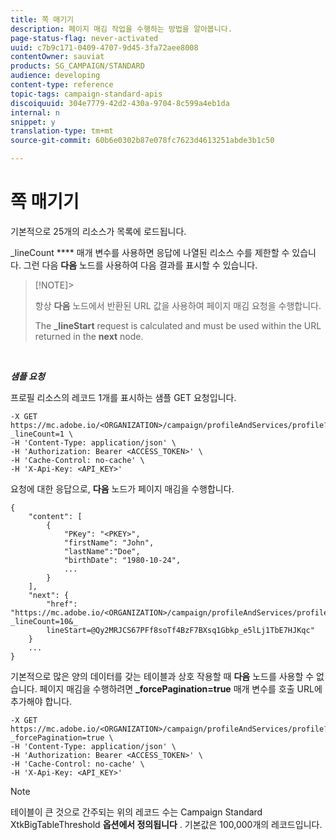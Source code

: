 ```yaml
---
title: 쪽 매기기
description: 페이지 매김 작업을 수행하는 방법을 알아봅니다.
page-status-flag: never-activated
uuid: c7b9c171-0409-4707-9d45-3fa72aee8008
contentOwner: sauviat
products: SG_CAMPAIGN/STANDARD
audience: developing
content-type: reference
topic-tags: campaign-standard-apis
discoiquuid: 304e7779-42d2-430a-9704-8c599a4eb1da
internal: n
snippet: y
translation-type: tm+mt
source-git-commit: 60b6e0302b87e078fc7623d4613251abde3b1c50

---
```



# 쪽 매기기

기본적으로 25개의 리소스가 목록에 로드됩니다.

_lineCount **** 매개 변수를 사용하면 응답에 나열된 리소스 수를 제한할 수 있습니다.  그런 다음 **다음** 노드를 사용하여 다음 결과를 표시할 수 있습니다.

>[!NOTE]>
>
>항상 **다음** 노드에서 반환된 URL 값을 사용하여 페이지 매김 요청을 수행합니다.
>
>The **_lineStart** request is calculated and must be used within the URL returned in the **next** node.

<br/>

***샘플 요청&#x200B;***

프로필 리소스의 레코드 1개를 표시하는 샘플 GET 요청입니다.

```
-X GET https://mc.adobe.io/<ORGANIZATION>/campaign/profileAndServices/profile?_lineCount=1 \
-H 'Content-Type: application/json' \
-H 'Authorization: Bearer <ACCESS_TOKEN>' \
-H 'Cache-Control: no-cache' \
-H 'X-Api-Key: <API_KEY>'
```

요청에 대한 응답으로, **다음** 노드가 페이지 매김을 수행합니다.

```
{
    "content": [
        {
            "PKey": "<PKEY>",
            "firstName": "John",
            "lastName":"Doe",
            "birthDate": "1980-10-24",
            ...
        }
    ],
    "next": {
        "href": "https://mc.adobe.io/<ORGANIZATION>/campaign/profileAndServices/profile/email?_lineCount=10&_
        lineStart=@Qy2MRJCS67PFf8soTf4BzF7BXsq1Gbkp_e5lLj1TbE7HJKqc"
    }
    ...
}
```

기본적으로 많은 양의 데이터를 갖는 테이블과 상호 작용할 때 **다음** 노드를 사용할 수 없습니다. 페이지 매김을 수행하려면 **_forcePagination=true** 매개 변수를 호출 URL에 추가해야 합니다.

```
-X GET https://mc.adobe.io/<ORGANIZATION>/campaign/profileAndServices/profile?_forcePagination=true \
-H 'Content-Type: application/json' \
-H 'Authorization: Bearer <ACCESS_TOKEN>' \
-H 'Cache-Control: no-cache' \
-H 'X-Api-Key: <API_KEY>'
```

>[!NOTE]
>
>테이블이 큰 것으로 간주되는 위의 레코드 수는 Campaign Standard XtkBigTableThreshold **옵션에서 정의됩니다** . 기본값은 100,000개의 레코드입니다.
